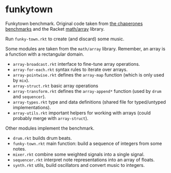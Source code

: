 funkytown
=========

Funkytown benchmark.
Original code taken from [the chaperones benchmarks](http://github.com/stamourv/contract-benchmarks) and the Racket [math/array](http://docs.racket-lang.org/math/array.html) library.

Run `funky-town.rkt` to create (and discard) some music.

Some modules are taken from the `math/array` library.
Remember, an array is a function with a rectangular domain.
- `array-broadcast.rkt` interface to fine-tune array operations.
- `array-for-each.rkt` syntax rules to iterate over arrays.
- `array-pointwise.rkt` defines the `array-map` function (which is only used by `mix`).
- `array-struct.rkt` basic array operations
- `array-transform.rkt` defines the `array-append*` function (used by `drum` and `sequencer`).
- `array-types.rkt` type and data definitions (shared file for typed/untyped implementations).
- `array-utils.rkt` important helpers for working with arrays (could probably merge with `array-struct`).

Other modules implement the benchmark.
- `drum.rkt` builds drum beats.
- `funky-town.rkt` main function: build a sequence of integers from some notes.
- `mixer.rkt` combine some weighted signals into a single signal.
- `sequencer.rkt` interpret note representations into an array of floats.
- `synth.rkt` utils, build oscillators and convert music to integers.
